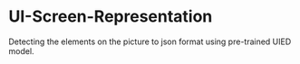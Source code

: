 # UI-Screen-Representation

Detecting the elements on the picture to json format using pre-trained UIED model.

